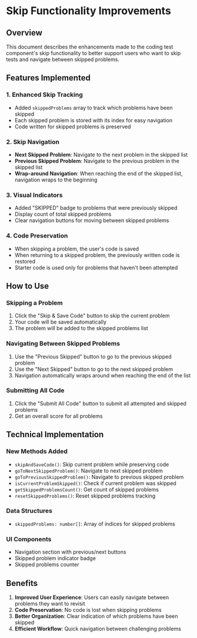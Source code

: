 # Skip Functionality Improvements

## Overview
This document describes the enhancements made to the coding test component's skip functionality to better support users who want to skip tests and navigate between skipped problems.

## Features Implemented

### 1. Enhanced Skip Tracking
- Added `skippedProblems` array to track which problems have been skipped
- Each skipped problem is stored with its index for easy navigation
- Code written for skipped problems is preserved

### 2. Skip Navigation
- **Next Skipped Problem**: Navigate to the next problem in the skipped list
- **Previous Skipped Problem**: Navigate to the previous problem in the skipped list
- **Wrap-around Navigation**: When reaching the end of the skipped list, navigation wraps to the beginning

### 3. Visual Indicators
- Added "SKIPPED" badge to problems that were previously skipped
- Display count of total skipped problems
- Clear navigation buttons for moving between skipped problems

### 4. Code Preservation
- When skipping a problem, the user's code is saved
- When returning to a skipped problem, the previously written code is restored
- Starter code is used only for problems that haven't been attempted

## How to Use

### Skipping a Problem
1. Click the "Skip & Save Code" button to skip the current problem
2. Your code will be saved automatically
3. The problem will be added to the skipped problems list

### Navigating Between Skipped Problems
1. Use the "Previous Skipped" button to go to the previous skipped problem
2. Use the "Next Skipped" button to go to the next skipped problem
3. Navigation automatically wraps around when reaching the end of the list

### Submitting All Code
1. Click the "Submit All Code" button to submit all attempted and skipped problems
2. Get an overall score for all problems

## Technical Implementation

### New Methods Added
- `skipAndSaveCode()`: Skip current problem while preserving code
- `goToNextSkippedProblem()`: Navigate to next skipped problem
- `goToPreviousSkippedProblem()`: Navigate to previous skipped problem
- `isCurrentProblemSkipped()`: Check if current problem was skipped
- `getSkippedProblemsCount()`: Get count of skipped problems
- `resetSkippedProblems()`: Reset skipped problems tracking

### Data Structures
- `skippedProblems: number[]`: Array of indices for skipped problems

### UI Components
- Navigation section with previous/next buttons
- Skipped problem indicator badge
- Skipped problems counter

## Benefits
1. **Improved User Experience**: Users can easily navigate between problems they want to revisit
2. **Code Preservation**: No code is lost when skipping problems
3. **Better Organization**: Clear indication of which problems have been skipped
4. **Efficient Workflow**: Quick navigation between challenging problems